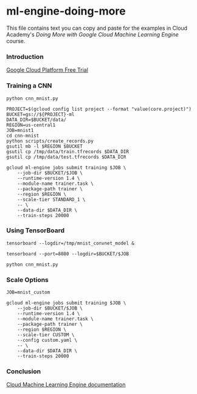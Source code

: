 # ml-engine-doing-more
This file contains text you can copy and paste for the examples in Cloud Academy's _Doing More with Google Cloud Machine Learning Engine_ course.  

### Introduction
[Google Cloud Platform Free Trial](https://cloud.google.com/free)  

### Training a CNN
```
python cnn_mnist.py
```
```
PROJECT=$(gcloud config list project --format "value(core.project)")
BUCKET=gs://${PROJECT}-ml
DATA_DIR=$BUCKET/data/
REGION=us-central1
JOB=mnist1
cd cnn-mnist
python scripts/create_records.py
gsutil mb -l $REGION $BUCKET
gsutil cp /tmp/data/train.tfrecords $DATA_DIR
gsutil cp /tmp/data/test.tfrecords $DATA_DIR
```
```
gcloud ml-engine jobs submit training $JOB \
    --job-dir $BUCKET/$JOB \
    --runtime-version 1.4 \
    --module-name trainer.task \
    --package-path trainer \
    --region $REGION \
    --scale-tier STANDARD_1 \
    -- \
    --data-dir $DATA_DIR \
    --train-steps 20000
```

### Using TensorBoard
```
tensorboard --logdir=/tmp/mnist_convnet_model &
```
```
tensorboard --port=8080 --logdir=$BUCKET/$JOB
```
```
python cnn_mnist.py
```

### Scale Options
```
JOB=mnist_custom
```
```
gcloud ml-engine jobs submit training $JOB \
    --job-dir $BUCKET/$JOB \
    --runtime-version 1.4 \
    --module-name trainer.task \
    --package-path trainer \
    --region $REGION \
    --scale-tier CUSTOM \
    --config custom.yaml \
    -- \
    --data-dir $DATA_DIR \
    --train-steps 20000
```

### Conclusion
[Cloud Machine Learning Engine documentation](https://cloud.google.com/ml-engine/docs)  
